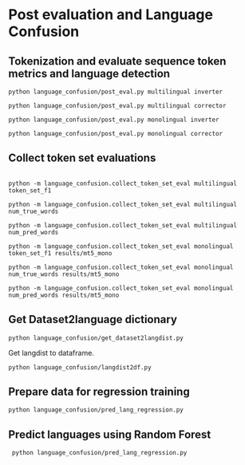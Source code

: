 # Post evaluation and Language Confusion


## Tokenization and evaluate sequence token metrics and language detection


```
python language_confusion/post_eval.py multilingual inverter

python language_confusion/post_eval.py multilingual corrector

python language_confusion/post_eval.py monolingual inverter

python language_confusion/post_eval.py monolingual corrector

```


## Collect token set evaluations

```

python -m language_confusion.collect_token_set_eval multilingual token_set_f1 

python -m language_confusion.collect_token_set_eval multilingual num_true_words 

python -m language_confusion.collect_token_set_eval multilingual num_pred_words 

python -m language_confusion.collect_token_set_eval monolingual token_set_f1 results/mt5_mono

python -m language_confusion.collect_token_set_eval monolingual num_true_words results/mt5_mono

python -m language_confusion.collect_token_set_eval monolingual num_pred_words results/mt5_mono

```

## Get Dataset2language dictionary

```
python language_confusion/get_dataset2langdist.py
```

Get langdist to dataframe.
```
python language_confusion/langdist2df.py
```


## Prepare data for regression training 

```
python language_confusion/pred_lang_regression.py
```

## Predict languages using Random Forest

```
 python language_confusion/pred_lang_regression.py

```